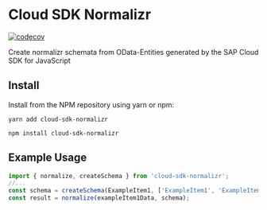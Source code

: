 # Cloud SDK Normalizr
[![codecov](https://codecov.io/gh/sinnaj-r/cloud-sdk-normalizr/branch/master/graph/badge.svg?token=L3NA7OKNOH)](https://codecov.io/gh/sinnaj-r/cloud-sdk-normalizr)


Create normalizr schemata from OData-Entities generated by the SAP Cloud SDK for JavaScript

## Install

Install from the NPM repository using yarn or npm:

```shell
yarn add cloud-sdk-normalizr
```

```shell
npm install cloud-sdk-normalizr
```

## Example Usage

```js
import { normalize, createSchema } from 'cloud-sdk-normalizr';
//...
const schema = createSchema(ExampleItem1, ['ExampleItem1', 'ExampleItem2']);
const result = normalize(exampleItem1Data, schema);
```
